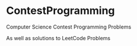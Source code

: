 # ContestProgramming
Computer Science Contest Programming Problems


As well as solutions to LeetCode Problems
